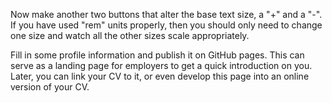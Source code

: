 Now make another two buttons that alter the base text size, a "+" and a "-". If you have used "rem" units properly, then you should only need to change one size and watch all the other sizes scale appropriately.

Fill in some profile information and publish it on GitHub pages. This can serve as a landing page for employers to get a quick introduction on you. Later, you can link your CV to it, or even develop this page into an online version of your CV.
